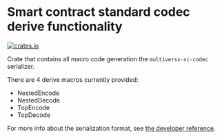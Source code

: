 # Smart contract standard codec derive functionality

[![crates.io](https://img.shields.io/crates/v/multiversx-sc-codec-derive.svg)](https://crates.io/crates/multiversx-sc-codec-derive) 

Crate that contains all macro code generation the `multiversx-sc-codec` serializer.

There are 4 derive macros currently provided:
* NestedEncode
* NestedDecode
* TopEncode
* TopDecode

For more info about the serialization format, see [the developer reference](https://docs.multiversx.com/developers/developer-reference/elrond-serialization-format/).
